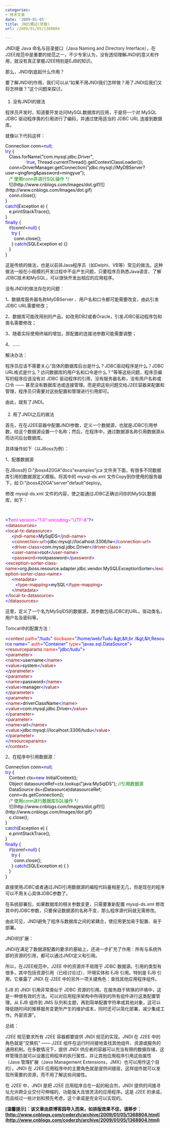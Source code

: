 ```yaml
---
categories:
- 技术文章
date: '2009-01-05'
title: JNDI概述(转载)
url: /2009/01/05/1368804

---
```



JNDI是 Java 命名与目录接口（Java Naming and Directory Interface），在J2EE规范中是重要的规范之一，不少专家认为，没有透彻理解JNDI的意义和作用，就没有真正掌握J2EE特别是EJB的知识。

那么，JNDI到底起什么作用？

要了解JNDI的作用，我们可以从&#8220;如果不用JNDI我们怎样做？用了JNDI后我们又将怎样做？&#8221;这个问题来探讨。

#### 
1. 没有JNDI的做法

程序员开发时，知道要开发访问MySQL数据库的应用，于是将一个对 MySQL JDBC 驱动程序类的引用进行了编码，并通过使用适当的 JDBC URL 连接到数据库。

就像以下代码这样：

<div class="cnblogs_code"><span style="color: #000000;">Connection&nbsp;conn</span><span style="color: #000000;">=</span><span style="color: #0000ff;">null</span><span style="color: #000000;">;
<br />
</span><span style="color: #0000ff;">try</span><span style="color: #000000;">&nbsp;{
<br />
&nbsp;&nbsp;&nbsp;Class.forName(</span><span style="color: #000000;">"</span><span style="color: #000000;">com.mysql.jdbc.Driver</span><span style="color: #000000;">"</span><span style="color: #000000;">,
<br />
&nbsp;&nbsp;&nbsp;&nbsp;&nbsp;&nbsp;&nbsp;&nbsp;&nbsp;&nbsp;&nbsp;&nbsp;&nbsp;&nbsp;&nbsp;&nbsp;&nbsp;</span><span style="color: #0000ff;">true</span><span style="color: #000000;">,&nbsp;Thread.currentThread().getContextClassLoader());
<br />
&nbsp;&nbsp;&nbsp;conn</span><span style="color: #000000;">=</span><span style="color: #000000;">DriverManager.getConnection(</span><span style="color: #000000;">"</span><span style="color: #000000;">jdbc:mysql://MyDBServer?user=qingfeng&amp;password=mingyue</span><span style="color: #000000;">"</span><span style="color: #000000;">);
<br />
&nbsp;&nbsp;&nbsp;</span><span style="color: #008000;">/*</span><span style="color: #008000;">&nbsp;使用conn并进行SQL操作&nbsp;</span><span style="color: #008000;">*/</span><span style="color: #000000;">
<br />
&nbsp;&nbsp;&nbsp;![](http://www.cnblogs.com/Images/dot.gif)![](http://www.cnblogs.com/Images/dot.gif)
<br />
&nbsp;&nbsp;&nbsp;conn.close();
<br />
}
<br />
</span><span style="color: #0000ff;">catch</span><span style="color: #000000;">(Exception&nbsp;e)&nbsp;{
<br />
&nbsp;&nbsp;&nbsp;e.printStackTrace();
<br />
}
<br />
</span><span style="color: #0000ff;">finally</span><span style="color: #000000;">&nbsp;{
<br />
&nbsp;&nbsp;&nbsp;</span><span style="color: #0000ff;">if</span><span style="color: #000000;">(conn</span><span style="color: #000000;">!=</span><span style="color: #0000ff;">null</span><span style="color: #000000;">)&nbsp;{
<br />
&nbsp;&nbsp;&nbsp;&nbsp;&nbsp;</span><span style="color: #0000ff;">try</span><span style="color: #000000;">&nbsp;{
<br />
&nbsp;&nbsp;&nbsp;&nbsp;&nbsp;&nbsp;&nbsp;conn.close();
<br />
&nbsp;&nbsp;&nbsp;&nbsp;&nbsp;}&nbsp;</span><span style="color: #0000ff;">catch</span><span style="color: #000000;">(SQLException&nbsp;e)&nbsp;{}
<br />
&nbsp;&nbsp;&nbsp;}
<br />
}
<br />
</span></div>

这是传统的做法，也是以前非Java程序员（如Delphi、VB等）常见的做法。这种做法一般在小规模的开发过程中不会产生问题，只要程序员熟悉Java语言、了解JDBC技术和MySQL，可以很快开发出相应的应用程序。

没有JNDI的做法存在的问题：

1、数据库服务器名称MyDBServer 、用户名和口令都可能需要改变，由此引发JDBC URL需要修改；

2、数据库可能改用别的产品，如改用DB2或者Oracle，引发JDBC驱动程序包和类名需要修改；

3、随着实际使用终端的增加，原配置的连接池参数可能需要调整；

4、......

解决办法：

程序员应该不需要关心&#8220;具体的数据库后台是什么？JDBC驱动程序是什么？JDBC URL格式是什么？访问数据库的用户名和口令是什么？&#8221;等等这些问题，程序员编写的程序应该没有对 JDBC 驱动程序的引用，没有服务器名称，没有用户名称或口令 —— 甚至没有数据库池或连接管理。而是把这些问题交给J2EE容器来配置和管理，程序员只需要对这些配置和管理进行引用即可。

由此，就有了JNDI。

#### 
2. 用了JNDI之后的做法

首先，在在J2EE容器中配置JNDI参数，定义一个数据源，也就是JDBC引用参数，给这个数据源设置一个名称；然后，在程序中，通过数据源名称引用数据源从而访问后台数据库。

具体操作如下（以JBoss为例）：

1、配置数据源

在JBoss的 D:"jboss420GA"docs"examples"jca 文件夹下面，有很多不同数据库引用的数据源定义模板。将其中的 mysql-ds.xml 文件Copy到你使用的服务器下，如 D:"jboss420GA"server"default"deploy。

修改 mysql-ds.xml 文件的内容，使之能通过JDBC正确访问你的MySQL数据库，如下：

&nbsp;

<div class="cnblogs_code"><span style="color: #0000ff;">&lt;?</span><span style="color: #ff00ff;">xml&nbsp;version="1.0"&nbsp;encoding="UTF-8"</span><span style="color: #0000ff;">?&gt;</span><span style="color: #000000;">
<br />
</span><span style="color: #0000ff;">&lt;</span><span style="color: #800000;">datasources</span><span style="color: #0000ff;">&gt;</span><span style="color: #000000;">
<br />
</span><span style="color: #0000ff;">&lt;</span><span style="color: #800000;">local-tx-datasource</span><span style="color: #0000ff;">&gt;</span><span style="color: #000000;">
<br />
&nbsp;&nbsp;&nbsp;&nbsp;&nbsp;</span><span style="color: #0000ff;">&lt;</span><span style="color: #800000;">jndi-name</span><span style="color: #0000ff;">&gt;</span><span style="color: #000000;">MySqlDS</span><span style="color: #0000ff;">&lt;/</span><span style="color: #800000;">jndi-name</span><span style="color: #0000ff;">&gt;</span><span style="color: #000000;">
<br />
&nbsp;&nbsp;&nbsp;&nbsp;&nbsp;</span><span style="color: #0000ff;">&lt;</span><span style="color: #800000;">connection-url</span><span style="color: #0000ff;">&gt;</span><span style="color: #000000;">jdbc:mysql://localhost:3306/lw</span><span style="color: #0000ff;">&lt;/</span><span style="color: #800000;">connection-url</span><span style="color: #0000ff;">&gt;</span><span style="color: #000000;">
<br />
&nbsp;&nbsp;&nbsp;&nbsp;&nbsp;</span><span style="color: #0000ff;">&lt;</span><span style="color: #800000;">driver-class</span><span style="color: #0000ff;">&gt;</span><span style="color: #000000;">com.mysql.jdbc.Driver</span><span style="color: #0000ff;">&lt;/</span><span style="color: #800000;">driver-class</span><span style="color: #0000ff;">&gt;</span><span style="color: #000000;">
<br />
&nbsp;&nbsp;&nbsp;&nbsp;&nbsp;</span><span style="color: #0000ff;">&lt;</span><span style="color: #800000;">user-name</span><span style="color: #0000ff;">&gt;</span><span style="color: #000000;">root</span><span style="color: #0000ff;">&lt;/</span><span style="color: #800000;">user-name</span><span style="color: #0000ff;">&gt;</span><span style="color: #000000;">
<br />
&nbsp;&nbsp;&nbsp;&nbsp;&nbsp;</span><span style="color: #0000ff;">&lt;</span><span style="color: #800000;">password</span><span style="color: #0000ff;">&gt;</span><span style="color: #000000;">rootpassword</span><span style="color: #0000ff;">&lt;/</span><span style="color: #800000;">password</span><span style="color: #0000ff;">&gt;</span><span style="color: #000000;">
<br />
</span><span style="color: #0000ff;">&lt;</span><span style="color: #800000;">exception-sorter-class-name</span><span style="color: #0000ff;">&gt;</span><span style="color: #000000;">org.jboss.resource.adapter.jdbc.vendor.MySQLExceptionSorter</span><span style="color: #0000ff;">&lt;/</span><span style="color: #800000;">exception-sorter-class-name</span><span style="color: #0000ff;">&gt;</span><span style="color: #000000;">
<br />
&nbsp;&nbsp;&nbsp;&nbsp;&nbsp;</span><span style="color: #0000ff;">&lt;</span><span style="color: #800000;">metadata</span><span style="color: #0000ff;">&gt;</span><span style="color: #000000;">
<br />
&nbsp;&nbsp;&nbsp;&nbsp;&nbsp;&nbsp;&nbsp;&nbsp;</span><span style="color: #0000ff;">&lt;</span><span style="color: #800000;">type-mapping</span><span style="color: #0000ff;">&gt;</span><span style="color: #000000;">mySQL</span><span style="color: #0000ff;">&lt;/</span><span style="color: #800000;">type-mapping</span><span style="color: #0000ff;">&gt;</span><span style="color: #000000;">
<br />
&nbsp;&nbsp;&nbsp;&nbsp;&nbsp;</span><span style="color: #0000ff;">&lt;/</span><span style="color: #800000;">metadata</span><span style="color: #0000ff;">&gt;</span><span style="color: #000000;">
<br />
</span><span style="color: #0000ff;">&lt;/</span><span style="color: #800000;">local-tx-datasource</span><span style="color: #0000ff;">&gt;</span><span style="color: #000000;">
<br />
</span><span style="color: #0000ff;">&lt;/</span><span style="color: #800000;">datasources</span><span style="color: #0000ff;">&gt;</span></div>

这里，定义了一个名为MySqlDS的数据源，其参数包括JDBC的URL，驱动类名，用户名及密码等。 

Tomcat中的配置方法：

<div class="cnblogs_code"><span style="color: #0000ff;">&lt;</span><span style="color: #800000;">context&nbsp;</span><span style="color: #ff0000;">path</span><span style="color: #0000ff;">="/tudu"</span><span style="color: #ff0000;">&nbsp;docbase</span><span style="color: #0000ff;">="/home/web/Tudu&nbsp;&amp;gt;&amp;lt;br&nbsp;/&amp;gt;&amp;lt;Resource&nbsp;name="</span><span style="color: #ff0000;">&nbsp;auth</span><span style="color: #0000ff;">="Container"</span><span style="color: #ff0000;">&nbsp;type</span><span style="color: #0000ff;">="javax.sql.DataSource"</span><span style="color: #0000ff;">&gt;</span><span style="color: #000000;">
<br />
</span><span style="color: #0000ff;">&lt;</span><span style="color: #800000;">resourceparams&nbsp;</span><span style="color: #ff0000;">name</span><span style="color: #0000ff;">="jdbc/tudu"</span><span style="color: #0000ff;">&gt;</span><span style="color: #000000;">
<br />
</span><span style="color: #0000ff;">&lt;</span><span style="color: #800000;">parameter</span><span style="color: #0000ff;">&gt;</span><span style="color: #000000;">
<br />
</span><span style="color: #0000ff;">&lt;</span><span style="color: #800000;">name</span><span style="color: #0000ff;">&gt;</span><span style="color: #000000;">username</span><span style="color: #0000ff;">&lt;/</span><span style="color: #800000;">name</span><span style="color: #0000ff;">&gt;</span><span style="color: #000000;">
<br />
</span><span style="color: #0000ff;">&lt;</span><span style="color: #800000;">value</span><span style="color: #0000ff;">&gt;</span><span style="color: #000000;">system</span><span style="color: #0000ff;">&lt;/</span><span style="color: #800000;">value</span><span style="color: #0000ff;">&gt;</span><span style="color: #000000;">
<br />
</span><span style="color: #0000ff;">&lt;/</span><span style="color: #800000;">parameter</span><span style="color: #0000ff;">&gt;</span><span style="color: #000000;">
<br />
</span><span style="color: #0000ff;">&lt;</span><span style="color: #800000;">parameter</span><span style="color: #0000ff;">&gt;</span><span style="color: #000000;">
<br />
</span><span style="color: #0000ff;">&lt;</span><span style="color: #800000;">name</span><span style="color: #0000ff;">&gt;</span><span style="color: #000000;">password</span><span style="color: #0000ff;">&lt;/</span><span style="color: #800000;">name</span><span style="color: #0000ff;">&gt;</span><span style="color: #000000;">
<br />
</span><span style="color: #0000ff;">&lt;</span><span style="color: #800000;">value</span><span style="color: #0000ff;">&gt;</span><span style="color: #000000;">manager</span><span style="color: #0000ff;">&lt;/</span><span style="color: #800000;">value</span><span style="color: #0000ff;">&gt;</span><span style="color: #000000;">
<br />
</span><span style="color: #0000ff;">&lt;/</span><span style="color: #800000;">parameter</span><span style="color: #0000ff;">&gt;</span><span style="color: #000000;">
<br />
</span><span style="color: #0000ff;">&lt;</span><span style="color: #800000;">parameter</span><span style="color: #0000ff;">&gt;</span><span style="color: #000000;">
<br />
</span><span style="color: #0000ff;">&lt;</span><span style="color: #800000;">name</span><span style="color: #0000ff;">&gt;</span><span style="color: #000000;">driverClassName</span><span style="color: #0000ff;">&lt;/</span><span style="color: #800000;">name</span><span style="color: #0000ff;">&gt;</span><span style="color: #000000;">
<br />
</span><span style="color: #0000ff;">&lt;</span><span style="color: #800000;">value</span><span style="color: #0000ff;">&gt;</span><span style="color: #000000;">com.mysql.jdbc.Driver</span><span style="color: #0000ff;">&lt;/</span><span style="color: #800000;">value</span><span style="color: #0000ff;">&gt;</span><span style="color: #000000;">
<br />
</span><span style="color: #0000ff;">&lt;/</span><span style="color: #800000;">parameter</span><span style="color: #0000ff;">&gt;</span><span style="color: #000000;">
<br />
</span><span style="color: #0000ff;">&lt;</span><span style="color: #800000;">parameter</span><span style="color: #0000ff;">&gt;</span><span style="color: #000000;">
<br />
</span><span style="color: #0000ff;">&lt;</span><span style="color: #800000;">name</span><span style="color: #0000ff;">&gt;</span><span style="color: #000000;">url</span><span style="color: #0000ff;">&lt;/</span><span style="color: #800000;">name</span><span style="color: #0000ff;">&gt;</span><span style="color: #000000;">
<br />
</span><span style="color: #0000ff;">&lt;</span><span style="color: #800000;">value</span><span style="color: #0000ff;">&gt;</span><span style="color: #000000;">jdbc:mysql://localhost:3306/tudu</span><span style="color: #0000ff;">&lt;/</span><span style="color: #800000;">value</span><span style="color: #0000ff;">&gt;</span><span style="color: #000000;">
<br />
</span><span style="color: #0000ff;">&lt;/</span><span style="color: #800000;">parameter</span><span style="color: #0000ff;">&gt;</span><span style="color: #000000;">
<br />
</span><span style="color: #0000ff;">&lt;/</span><span style="color: #800000;">resourceparams</span><span style="color: #0000ff;">&gt;</span><span style="color: #000000;">
<br />
</span><span style="color: #0000ff;">&lt;/</span><span style="color: #800000;">context</span><span style="color: #0000ff;">&gt;</span></div>

2、在程序中引用数据源：

<div class="cnblogs_code"><span style="color: #000000;">Connection&nbsp;conn</span><span style="color: #000000;">=</span><span style="color: #0000ff;">null</span><span style="color: #000000;">;
<br />
</span><span style="color: #0000ff;">try</span><span style="color: #000000;">&nbsp;{
<br />
&nbsp;&nbsp;&nbsp;Context&nbsp;ctx</span><span style="color: #000000;">=</span><span style="color: #0000ff;">new</span><span style="color: #000000;">&nbsp;InitialContext();
<br />
&nbsp;&nbsp;&nbsp;Object&nbsp;datasourceRef</span><span style="color: #000000;">=</span><span style="color: #000000;">ctx.lookup(</span><span style="color: #000000;">"</span><span style="color: #000000;">java:MySqlDS</span><span style="color: #000000;">"</span><span style="color: #000000;">);&nbsp;</span><span style="color: #008000;">//</span><span style="color: #008000;">引用数据源</span><span style="color: #000000;">
<br />
&nbsp;&nbsp;&nbsp;DataSource&nbsp;ds</span><span style="color: #000000;">=</span><span style="color: #000000;">(Datasource)datasourceRef;
<br />
&nbsp;&nbsp;&nbsp;conn</span><span style="color: #000000;">=</span><span style="color: #000000;">ds.getConnection();
<br />
&nbsp;&nbsp;&nbsp;</span><span style="color: #008000;">/*</span><span style="color: #008000;">&nbsp;使用conn进行数据库SQL操作&nbsp;</span><span style="color: #008000;">*/</span><span style="color: #000000;">
<br />
&nbsp;&nbsp;&nbsp;![](http://www.cnblogs.com/Images/dot.gif)![](http://www.cnblogs.com/Images/dot.gif)
<br />
&nbsp;&nbsp;&nbsp;c.close();
<br />
}
<br />
</span><span style="color: #0000ff;">catch</span><span style="color: #000000;">(Exception&nbsp;e)&nbsp;{
<br />
&nbsp;&nbsp;&nbsp;e.printStackTrace();
<br />
}
<br />
</span><span style="color: #0000ff;">finally</span><span style="color: #000000;">&nbsp;{
<br />
&nbsp;&nbsp;&nbsp;</span><span style="color: #0000ff;">if</span><span style="color: #000000;">(conn</span><span style="color: #000000;">!=</span><span style="color: #0000ff;">null</span><span style="color: #000000;">)&nbsp;{
<br />
&nbsp;&nbsp;&nbsp;&nbsp;&nbsp;</span><span style="color: #0000ff;">try</span><span style="color: #000000;">&nbsp;{
<br />
&nbsp;&nbsp;&nbsp;&nbsp;&nbsp;&nbsp;&nbsp;conn.close();
<br />
&nbsp;&nbsp;&nbsp;&nbsp;&nbsp;}&nbsp;</span><span style="color: #0000ff;">catch</span><span style="color: #000000;">(SQLException&nbsp;e)&nbsp;{&nbsp;}
<br />
&nbsp;&nbsp;&nbsp;}
<br />
}</span></div>

直接使用JDBC或者通过JNDI引用数据源的编程代码量相差无几，但是现在的程序可以不用关心具体JDBC参数了。

在系统部署后，如果数据库的相关参数变更，只需要重新配置 mysql-ds.xml 修改其中的JDBC参数，只要保证数据源的名称不变，那么程序源代码就无需修改。

由此可见，JNDI避免了程序与数据库之间的紧耦合，使应用更加易于配置、易于部署。

JNDI的扩展：

JNDI在满足了数据源配置的要求的基础上，还进一步扩充了作用：所有与系统外部的资源的引用，都可以通过JNDI定义和引用。

所以，在J2EE规范中，J2EE 中的资源并不局限于 JDBC 数据源。引用的类型有很多，其中包括资源引用（已经讨论过）、环境实体和 EJB 引用。特别是 EJB 引用，它暴露了 JNDI 在 J2EE 中的另外一项关键角色：查找其他应用程序组件。

EJB 的 JNDI 引用非常类似于 JDBC 资源的引用。在服务趋于转换的环境中，这是一种很有效的方法。可以对应用程序架构中所得到的所有组件进行这类配置管理，从 EJB 组件到 JMS 队列和主题，再到简单配置字符串或其他对象，这可以降低随时间的推移服务变更所产生的维护成本，同时还可以简化部署，减少集成工作。外部资源&#8221;。

总结：

J2EE 规范要求所有 J2EE 容器都要提供 JNDI 规范的实现。JNDI 在 J2EE 中的角色就是&#8220;交换机&#8221; —— J2EE 组件在运行时间接地查找其他组件、资源或服务的通用机制。在多数情况下，提供 JNDI 供应者的容器可以充当有限的数据存储，这样管理员就可以设置应用程序的执行属性，并让其他应用程序引用这些属性（Java 管理扩展（Java Management Extensions，JMX）也可以用作这个目的）。JNDI 在 J2EE 应用程序中的主要角色就是提供间接层，这样组件就可以发现所需要的资源，而不用了解这些间接性。

在 J2EE 中，JNDI 是把 J2EE 应用程序合在一起的粘合剂，JNDI 提供的间接寻址允许跨企业交付可伸缩的、功能强大且很灵活的应用程序。这是 J2EE 的承诺，而且经过一些计划和预先考虑，这个承诺是完全可以实现的。

**[温馨提示]：该文章由原博客园导入而来，如排版效果不佳，请移步：[http://www.cnblogs.com/coderzh/archive/2009/01/05/1368804.html](http://www.cnblogs.com/coderzh/archive/2009/01/05/1368804.html)**